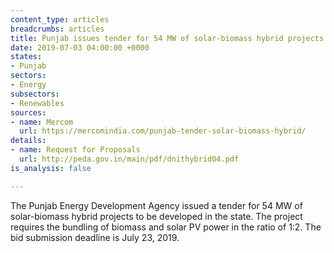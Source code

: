 ```yaml
---
content_type: articles
breadcrumbs: articles
title: Punjab issues tender for 54 MW of solar-biomass hybrid projects
date: 2019-07-03 04:00:00 +0000
states:
- Punjab
sectors:
- Energy
subsectors:
- Renewables
sources:
- name: Mercom
  url: https://mercomindia.com/punjab-tender-solar-biomass-hybrid/
details:
- name: Request for Proposals
  url: http://peda.gov.in/main/pdf/dnithybrid04.pdf
is_analysis: false

---
```

The Punjab Energy Development Agency issued a tender for 54 MW of solar-biomass hybrid projects to be developed in the state. The project requires the bundling of biomass and solar PV power in the ratio of 1:2. The bid submission deadline is July 23, 2019.